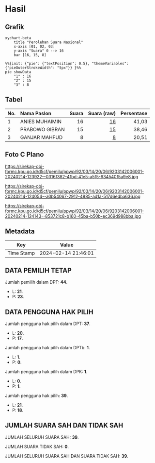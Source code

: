 # Hasil

## Grafik

```mermaid
xychart-beta
    title "Perolehan Suara Nasional"
    x-axis [01, 02, 03]
    y-axis "Suara" 0 --> 16
    bar [16, 15, 8]
```

```mermaid
%%{init: {"pie": {"textPosition": 0.5}, "themeVariables": {"pieOuterStrokeWidth": "5px"}} }%%
pie showData
    "1" : 16
    "2" : 15
    "3" : 8
```

## Tabel

| No. | Nama Paslon    | Suara | Suara (raw) | Persentase |
|:--- |:-------------- | -----:| -----------:| ----------:|
| 1   | ANIES MUHAIMIN | 16    | [16][p-1]   | 41,03      |
| 2   | PRABOWO GIBRAN | 15    | [15][p-2]   | 38,46      |
| 3   | GANJAR MAHFUD  | 8     | [8][p-3]    | 20,51      |


[p-1]: https://github.com/gigit-pemilu/pemilu-2024/blob/main/pilpres/hitung-suara/sub/92-papua-barat/sub/03-fak-fak/sub/14-mbahamdandara/sub/2006-mbahamdandra/sub/001-tps/sub/paslon-1.txt
[p-2]: https://github.com/gigit-pemilu/pemilu-2024/blob/main/pilpres/hitung-suara/sub/92-papua-barat/sub/03-fak-fak/sub/14-mbahamdandara/sub/2006-mbahamdandra/sub/001-tps/sub/paslon-2.txt
[p-3]: https://github.com/gigit-pemilu/pemilu-2024/blob/main/pilpres/hitung-suara/sub/92-papua-barat/sub/03-fak-fak/sub/14-mbahamdandara/sub/2006-mbahamdandra/sub/001-tps/sub/paslon-3.txt

## Foto C Plano

https://sirekap-obj-formc.kpu.go.id/d5cf/pemilu/ppwp/92/03/14/20/06/9203142006001-20240214-123922--0316f382-41bd-41e5-a5f5-934540f5a9e8.jpg

https://sirekap-obj-formc.kpu.go.id/d5cf/pemilu/ppwp/92/03/14/20/06/9203142006001-20240214-124054--a0b54067-2912-4885-ad1a-517d6edba636.jpg

https://sirekap-obj-formc.kpu.go.id/d5cf/pemilu/ppwp/92/03/14/20/06/9203142006001-20240214-124143--853721c8-b160-45ba-b50b-ec369d988bba.jpg


## Metadata

| Key        | Value               |
| ---------- | ------------------- |
| Time Stamp | 2024-02-14 21:46:01 |


## DATA PEMILIH TETAP

Jumlah pemilih dalam DPT: **44**.
 * L: **21**.
 * P: **23**.

## DATA PENGGUNA HAK PILIH

Jumlah pengguna hak pilih dalam DPT: **37**.
 * L: **20**.
 * P: **17**.

Jumlah pengguna hak pilih dalam DPTb: **1**.
 * L: **1**.
 * P: **0**.

Jumlah pengguna hak pilih dalam DPK: **1**.
 * L: **0**.
 * P: **1**.

Jumlah pengguna hak pilih: **39**.
 * L: **21**.
 * P: **18**.

## JUMLAH SUARA SAH DAN TIDAK SAH

JUMLAH SELURUH SUARA SAH: **39**.

JUMLAH SUARA TIDAK SAH: **0**.

JUMLAH SELURUH SUARA SAH DAN SUARA TIDAK SAH: **39**.


